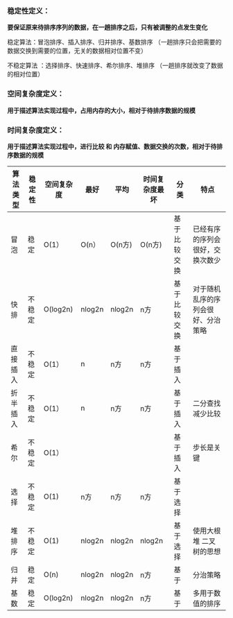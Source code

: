 


### 稳定性定义：
**要保证原来待排序序列的数据，在一趟排序之后，只有被调整的点发生变化**

稳定算法：冒泡排序、插入排序、归并排序、基数排序
（一趟排序只会把需要的数据交换到需要的位置，无关的数据相对位置不变）

不稳定算法 ：选择排序、快速排序、希尔排序、堆排序
（一趟排序就改变了数据的相对位置）

### 空间复杂度定义：
**用于描述算法实现过程中，占用内存的大小，相对于待排序数据的规模**

### 时间复杂度定义：
**用于描述算法实现过程中，进行比较 和 内存赋值、数据交换的次数，相对于待排序数据的规模**


| 算法类型 | 稳定性 | 空间复杂度 | 最好 | 平均 | 时间复杂度最坏  | 分类 |特点 |
| --- | --- | --- | --- | --- | --- | --- | --- |
| 冒泡 | 稳定 | O(1）| O(n）| O(n方)| O(n方) | 基于比较交换 | 已经有序的序列会很好，交换次数少 | 
| 快排 | 不稳定 |O(log2n)| nlog2n|nlog2n|n方|基于比较交换 | 对于随机乱序的序列会很好、分治策略 |
| 直接插入 | 不稳定 |O(1）| n|n方|n方|基于插入 |  |
| 折半插入 | 不稳定 |O(1）| n|n方|n方|基于插入 | 二分查找减少比较 |
| 希尔 | 不稳定 | O(1）|  | | |基于插入 | 步长是关键 |
| 选择 | 不稳定 |O(1)| n方|n方|n方|基于选择 |  |
| 堆排序 | 不稳定 |O(1)| nlog2n|nlog2n|nlog2n|基于选择 | 使用大根堆 二叉树的思想 |
| 归并 | 稳定 |O(n)| nlog2n|nlog2n|n方|基于 | 分治策略 |
| 基数 | 稳定 |O(log2n)| nlog2n|nlog2n|n方|基于 | 多用于数值的排序 |